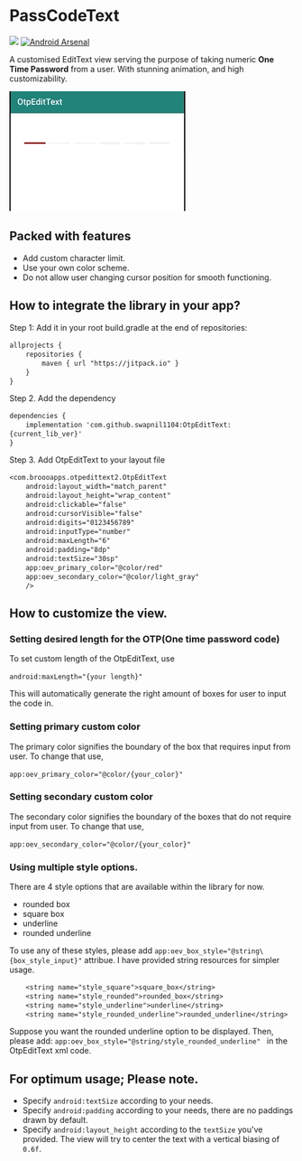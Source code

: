 # PassCodeText

[![](https://jitpack.io/v/swapnil1104/OtpEditText.svg)](https://jitpack.io/#swapnil1104/OtpEditText)
[![Android Arsenal](https://img.shields.io/badge/Android%20Arsenal-OtpEditText-brightgreen.svg?style=flat)](https://android-arsenal.com/details/1/7666)

A customised EditText view serving the purpose of taking numeric **One Time Password** from a user. 
With stunning animation, and high customizability.

![Demo with underline](images/demo2.gif)

## Packed with features
- Add custom character limit.
- Use your own color scheme.
- Do not allow user changing cursor position for smooth functioning.


## How to integrate the library in your app?
Step 1: Add it in your root build.gradle at the end of repositories:

```
allprojects {
    repositories {
        maven { url "https://jitpack.io" }
    }
}
```
Step 2. Add the dependency

```
dependencies {
    implementation 'com.github.swapnil1104:OtpEditText:{current_lib_ver}'
}
```
Step 3. Add OtpEditText to your layout file

```
<com.broooapps.otpedittext2.OtpEditText
    android:layout_width="match_parent"
    android:layout_height="wrap_content"
    android:clickable="false"
    android:cursorVisible="false"
    android:digits="0123456789"
    android:inputType="number"
    android:maxLength="6"
    android:padding="8dp"
    android:textSize="30sp"
    app:oev_primary_color="@color/red"
    app:oev_secondary_color="@color/light_gray"
    />
```

## How to customize the view.
### Setting desired length for the OTP(One time password code)

To set custom length of the OtpEditText, use 

```android:maxLength="{your length}"```

This will automatically generate the right amount of boxes for user to input the code in.

### Setting primary custom color
The primary color signifies the boundary of the box that requires input from user.
To change that use,

```app:oev_primary_color="@color/{your_color}"```


### Setting secondary custom color
The secondary color signifies the boundary of the boxes that do not require input from user.
To change that use,

```app:oev_secondary_color="@color/{your_color}"```

###  Using multiple style options.
There are 4 style options that are available within the library for now.
- rounded box
- square box
- underline
- rounded underline

To use any of these styles, please add ```app:oev_box_style="@string\{box_style_input}"```
attribue.
I have provided string resources for simpler usage.
```
    <string name="style_square">square_box</string>
    <string name="style_rounded">rounded_box</string>
    <string name="style_underline">underline</string>
    <string name="style_rounded_underline">rounded_underline</string>
```
Suppose you want the rounded underline option to be displayed. Then, please add:
`app:oev_box_style="@string/style_rounded_underline" ` in the OtpEditText xml code.

## For optimum usage; Please note.
* Specify `android:textSize` according to your needs.
* Specify `android:padding` according to your needs, there are no paddings drawn by default.
* Specify `android:layout_height` according to the `textSize` you've provided. The view will try to center the text with a vertical biasing of `0.6f`.
